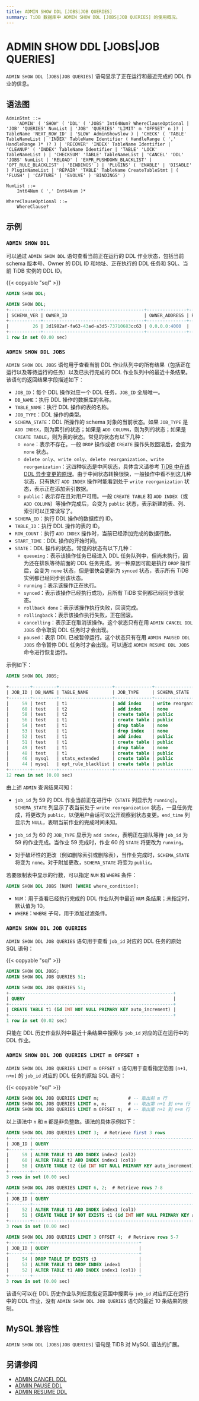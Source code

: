 ```yaml
---
title: ADMIN SHOW DDL [JOBS|JOB QUERIES]
summary: TiDB 数据库中 ADMIN SHOW DDL [JOBS|JOB QUERIES] 的使用概况。
---
```


# ADMIN SHOW DDL [JOBS|JOB QUERIES]

`ADMIN SHOW DDL [JOBS|JOB QUERIES]` 语句显示了正在运行和最近完成的 DDL 作业的信息。

## 语法图

```ebnf+diagram
AdminStmt ::=
    'ADMIN' ( 'SHOW' ( 'DDL' ( 'JOBS' Int64Num? WhereClauseOptional | 'JOB' 'QUERIES' NumList | 'JOB' 'QUERIES' 'LIMIT' m 'OFFSET' n )? | TableName 'NEXT_ROW_ID' | 'SLOW' AdminShowSlow ) | 'CHECK' ( 'TABLE' TableNameList | 'INDEX' TableName Identifier ( HandleRange ( ',' HandleRange )* )? ) | 'RECOVER' 'INDEX' TableName Identifier | 'CLEANUP' ( 'INDEX' TableName Identifier | 'TABLE' 'LOCK' TableNameList ) | 'CHECKSUM' 'TABLE' TableNameList | 'CANCEL' 'DDL' 'JOBS' NumList | 'RELOAD' ( 'EXPR_PUSHDOWN_BLACKLIST' | 'OPT_RULE_BLACKLIST' | 'BINDINGS' ) | 'PLUGINS' ( 'ENABLE' | 'DISABLE' ) PluginNameList | 'REPAIR' 'TABLE' TableName CreateTableStmt | ( 'FLUSH' | 'CAPTURE' | 'EVOLVE' ) 'BINDINGS' )

NumList ::=
    Int64Num ( ',' Int64Num )*

WhereClauseOptional ::=
    WhereClause?
```

## 示例

### `ADMIN SHOW DDL`

可以通过 `ADMIN SHOW DDL` 语句查看当前正在运行的 DDL 作业状态，包括当前 schema 版本号、Owner 的 DDL ID 和地址、正在执行的 DDL 任务和 SQL、当前 TiDB 实例的 DDL ID。

{{< copyable "sql" >}}

```sql
ADMIN SHOW DDL;
```

```sql
ADMIN SHOW DDL;
+------------+--------------------------------------+---------------+--------------+--------------------------------------+-------+
| SCHEMA_VER | OWNER_ID                             | OWNER_ADDRESS | RUNNING_JOBS | SELF_ID                              | QUERY |
+------------+--------------------------------------+---------------+--------------+--------------------------------------+-------+
|         26 | 2d1982af-fa63-43ad-a3d5-73710683cc63 | 0.0.0.0:4000  |              | 2d1982af-fa63-43ad-a3d5-73710683cc63 |       |
+------------+--------------------------------------+---------------+--------------+--------------------------------------+-------+
1 row in set (0.00 sec)
```

### `ADMIN SHOW DDL JOBS`

`ADMIN SHOW DDL JOBS` 语句用于查看当前 DDL 作业队列中的所有结果（包括正在运行以及等待运行的任务）以及已执行完成的 DDL 作业队列中的最近十条结果。该语句的返回结果字段描述如下：

- `JOB_ID`：每个 DDL 操作对应一个 DDL 任务，`JOB_ID` 全局唯一。
- `DB_NAME`：执行 DDL 操作的数据库的名称。
- `TABLE_NAME`：执行 DDL 操作的表的名称。
- `JOB_TYPE`：DDL 操作的类型。
- `SCHEMA_STATE`：DDL 所操作的 schema 对象的当前状态。如果 `JOB_TYPE` 是 `ADD INDEX`，则为索引的状态；如果是 `ADD COLUMN`，则为列的状态；如果是 `CREATE TABLE`，则为表的状态。常见的状态有以下几种：
    - `none`：表示不存在。一般 `DROP` 操作或者 `CREATE` 操作失败回滚后，会变为 `none` 状态。
    - `delete only`、`write only`、`delete reorganization`、`write reorganization`：这四种状态是中间状态，具体含义请参考 [TiDB 中在线 DDL 异步变更的原理](/ddl-introduction.md#tidb-在线-ddl-异步变更的原理)。由于中间状态转换很快，一般操作中看不到这几种状态，只有执行 `ADD INDEX` 操作时能看到处于 `write reorganization` 状态，表示正在添加索引数据。
    - `public`：表示存在且对用户可用。一般 `CREATE TABLE` 和 `ADD INDEX`（或 `ADD COLUMN`）等操作完成后，会变为 `public` 状态，表示新建的表、列、索引可以正常读写了。
- `SCHEMA_ID`：执行 DDL 操作的数据库的 ID。
- `TABLE_ID`：执行 DDL 操作的表的 ID。
- `ROW_COUNT`：执行 `ADD INDEX` 操作时，当前已经添加完成的数据行数。
- `START_TIME`：DDL 操作的开始时间。
- `STATE`：DDL 操作的状态。常见的状态有以下几种：
    - `queueing`：表示该操作任务已经进入 DDL 任务队列中，但尚未执行，因为还在排队等待前面的 DDL 任务完成。另一种原因可能是执行 `DROP` 操作后，会变为 `none` 状态，但是很快会更新为 `synced` 状态，表示所有 TiDB 实例都已经同步到该状态。
    - `running`：表示该操作正在执行。
    - `synced`：表示该操作已经执行成功，且所有 TiDB 实例都已经同步该状态。
    - `rollback done`：表示该操作执行失败，回滚完成。
    - `rollingback`：表示该操作执行失败，正在回滚。
    - `cancelling`：表示正在取消该操作。这个状态只有在用 `ADMIN CANCEL DDL JOBS` 命令取消 DDL 任务时才会出现。
    - `paused`：表示 DDL 已被暂停运行。这个状态只有在用 `ADMIN PAUSED DDL JOBS` 命令暂停 DDL 任务时才会出现。可以通过 `ADMIN RESUME DDL JOBS` 命令进行恢复运行。

示例如下：

```sql
ADMIN SHOW DDL JOBS;
```

```sql
+--------+---------+--------------------+--------------+----------------------+-----------+----------+-----------+-----------------------------------------------------------------+---------+
| JOB_ID | DB_NAME | TABLE_NAME         | JOB_TYPE     | SCHEMA_STATE         | SCHEMA_ID | TABLE_ID | ROW_COUNT | CREATE_TIME         | START_TIME          | END_TIME            | STATE   |
+--------+---------+--------------------+--------------+----------------------+-----------+----------+-----------+---------------------+-------------------------------------------+---------+
|     59 | test    | t1                 | add index    | write reorganization |         1 |       55 |     88576 | 2020-08-17 07:51:58 | 2020-08-17 07:51:58 | NULL                | running |
|     60 | test    | t2                 | add index    | none                 |         1 |       57 |         0 | 2020-08-17 07:51:59 | 2020-08-17 07:51:59 | NULL                | none    |
|     58 | test    | t2                 | create table | public               |         1 |       57 |         0 | 2020-08-17 07:41:28 | 2020-08-17 07:41:28 | 2020-08-17 07:41:28 | synced  |
|     56 | test    | t1                 | create table | public               |         1 |       55 |         0 | 2020-08-17 07:41:02 | 2020-08-17 07:41:02 | 2020-08-17 07:41:02 | synced  |
|     54 | test    | t1                 | drop table   | none                 |         1 |       50 |         0 | 2020-08-17 07:41:02 | 2020-08-17 07:41:02 | 2020-08-17 07:41:02 | synced  |
|     53 | test    | t1                 | drop index   | none                 |         1 |       50 |         0 | 2020-08-17 07:35:44 | 2020-08-17 07:35:44 | 2020-08-17 07:35:44 | synced  |
|     52 | test    | t1                 | add index    | public               |         1 |       50 |    451010 | 2020-08-17 07:34:43 | 2020-08-17 07:34:43 | 2020-08-17 07:35:16 | synced  |
|     51 | test    | t1                 | create table | public               |         1 |       50 |         0 | 2020-08-17 07:34:02 | 2020-08-17 07:34:02 | 2020-08-17 07:34:02 | synced  |
|     49 | test    | t1                 | drop table   | none                 |         1 |       47 |         0 | 2020-08-17 07:34:02 | 2020-08-17 07:34:02 | 2020-08-17 07:34:02 | synced  |
|     48 | test    | t1                 | create table | public               |         1 |       47 |         0 | 2020-08-17 07:33:37 | 2020-08-17 07:33:37 | 2020-08-17 07:33:37 | synced  |
|     46 | mysql   | stats_extended     | create table | public               |         3 |       45 |         0 | 2020-08-17 06:42:38 | 2020-08-17 06:42:38 | 2020-08-17 06:42:38 | synced  |
|     44 | mysql   | opt_rule_blacklist | create table | public               |         3 |       43 |         0 | 2020-08-17 06:42:38 | 2020-08-17 06:42:38 | 2020-08-17 06:42:38 | synced  |
+--------+---------+--------------------+--------------+----------------------+-----------+----------+-----------+---------------------+---------------------+-------------------------------+
12 rows in set (0.00 sec)
```

由上述 `ADMIN` 查询结果可知：

- `job_id` 为 59 的 DDL 作业当前正在进行中（`STATE` 列显示为 `running`）。`SCHEMA_STATE` 列显示了表当前处于 `write reorganization` 状态，一旦任务完成，将更改为 `public`，以便用户会话可以公开观察到状态变更。`end_time` 列显示为 `NULL`，表明当前作业的完成时间未知。

- `job_id` 为 60 的 `JOB_TYPE` 显示为 `add index`，表明正在排队等待 `job_id` 为 59 的作业完成。当作业 59 完成时，作业 60 的 `STATE` 将更改为 `running`。

- 对于破坏性的更改（例如删除索引或删除表），当作业完成时，`SCHEMA_STATE` 将变为 `none`。对于附加更改，`SCHEMA_STATE` 将变为 `public`。

若要限制表中显示的行数，可以指定 `NUM` 和 `WHERE` 条件：

```sql
ADMIN SHOW DDL JOBS [NUM] [WHERE where_condition];
```

* `NUM`：用于查看已经执行完成的 DDL 作业队列中最近 `NUM` 条结果；未指定时，默认值为 10。
* `WHERE`：`WHERE` 子句，用于添加过滤条件。

### `ADMIN SHOW DDL JOB QUERIES`

`ADMIN SHOW DDL JOB QUERIES` 语句用于查看 `job_id` 对应的 DDL 任务的原始 SQL 语句：

{{< copyable "sql" >}}

```sql
ADMIN SHOW DDL JOBS;
ADMIN SHOW DDL JOB QUERIES 51;
```

```sql
ADMIN SHOW DDL JOB QUERIES 51;
+--------------------------------------------------------------+
| QUERY                                                        |
+--------------------------------------------------------------+
| CREATE TABLE t1 (id INT NOT NULL PRIMARY KEY auto_increment) |
+--------------------------------------------------------------+
1 row in set (0.02 sec)
```

只能在 DDL 历史作业队列中最近十条结果中搜索与 `job_id` 对应的正在运行中的 DDL 作业。

### `ADMIN SHOW DDL JOB QUERIES LIMIT m OFFSET n`

`ADMIN SHOW DDL JOB QUERIES LIMIT m OFFSET n` 语句用于查看指定范围 `[n+1, n+m]` 的 `job_id` 对应的 DDL 任务的原始 SQL 语句：

{{< copyable "sql" >}}

```sql
ADMIN SHOW DDL JOB QUERIES LIMIT m;           # -- 取出前 m 行
ADMIN SHOW DDL JOB QUERIES LIMIT n, m;        # -- 取出第 n+1 到 n+m 行
ADMIN SHOW DDL JOB QUERIES LIMIT m OFFSET n;  # -- 取出第 n+1 到 n+m 行
```

以上语法中 `n` 和 `m` 都是非负整数。语法的具体示例如下：

```sql
ADMIN SHOW DDL JOB QUERIES LIMIT 3;  # Retrieve first 3 rows
+--------+--------------------------------------------------------------+
| JOB_ID | QUERY                                                        | 
+--------+--------------------------------------------------------------+
|     59 | ALTER TABLE t1 ADD INDEX index2 (col2)                       | 
|     60 | ALTER TABLE t2 ADD INDEX index1 (col1)                       | 
|     58 | CREATE TABLE t2 (id INT NOT NULL PRIMARY KEY auto_increment) | 
+--------+--------------------------------------------------------------+
3 rows in set (0.00 sec)
```

```sql
ADMIN SHOW DDL JOB QUERIES LIMIT 6, 2;  # Retrieve rows 7-8
+--------+----------------------------------------------------------------------------+
| JOB_ID | QUERY                                                                      | 
+--------+----------------------------------------------------------------------------+
|     52 | ALTER TABLE t1 ADD INDEX index1 (col1)                                     | 
|     51 | CREATE TABLE IF NOT EXISTS t1 (id INT NOT NULL PRIMARY KEY auto_increment) | 
+--------+----------------------------------------------------------------------------+
3 rows in set (0.00 sec)
```

```sql
ADMIN SHOW DDL JOB QUERIES LIMIT 3 OFFSET 4;  # Retrieve rows 5-7
+--------+----------------------------------------+
| JOB_ID | QUERY                                  | 
+--------+----------------------------------------+
|     54 | DROP TABLE IF EXISTS t3                |
|     53 | ALTER TABLE t1 DROP INDEX index1       |
|     52 | ALTER TABLE t1 ADD INDEX index1 (col1) | 
+--------+----------------------------------------+
3 rows in set (0.00 sec)
```

该语句可以在 DDL 历史作业队列任意指定范围中搜索与 `job_id` 对应的正在运行中的 DDL 作业，没有 `ADMIN SHOW DDL JOB QUERIES` 语句的最近 10 条结果的限制。

## MySQL 兼容性

`ADMIN SHOW DDL [JOBS|JOB QUERIES]` 语句是 TiDB 对 MySQL 语法的扩展。

## 另请参阅

* [ADMIN CANCEL DDL](/sql-statements/sql-statement-admin-cancel-ddl.md)
* [ADMIN PAUSE DDL](/sql-statements/sql-statement-admin-pause-ddl.md)
* [ADMIN RESUME DDL](/sql-statements/sql-statement-admin-resume-ddl.md)
